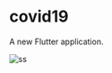 # covid19

A new Flutter application.


![ss](https://user-images.githubusercontent.com/38497405/98103742-ab82e080-1ebf-11eb-9b30-13360ac727e6.PNG)
